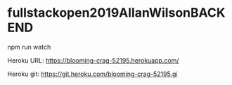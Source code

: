 # fullstackopen2019AllanWilsonBACKEND

npm run watch

Heroku URL:
https://blooming-crag-52195.herokuapp.com/

Heroku git:
https://git.heroku.com/blooming-crag-52195.gi